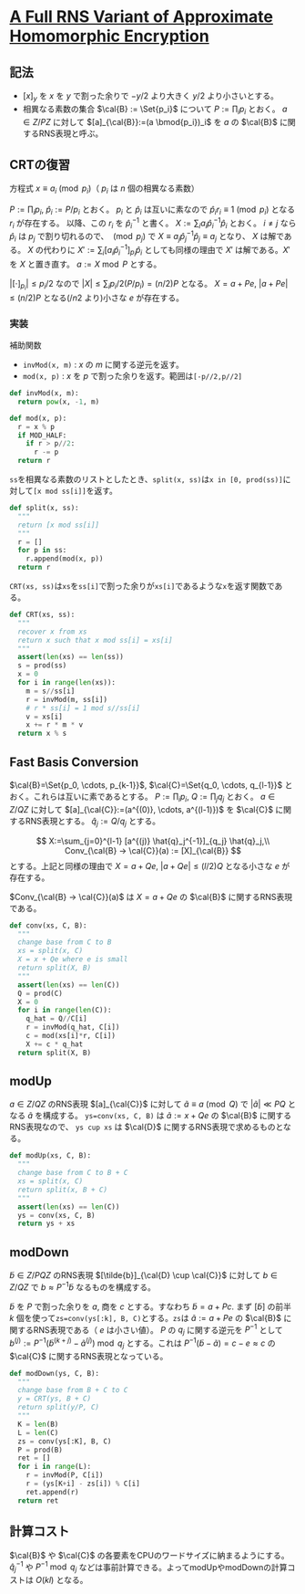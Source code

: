 # [A Full RNS Variant of Approximate Homomorphic Encryption](https://eprint.iacr.org/2018/931)

## 記法
- $[x]_y$ を $x$ を $y$ で割った余りで $-y/2$ より大きく $y/2$ より小さいとする。
- 相異なる素数の集合 $\cal{B} := \Set{p_i}$ について $P:=\prod_i p_i$ とおく。
$a \in Z/PZ$ に対して $[a]_{\cal{B}}:=(a \bmod{p_i})_i$ を $a$ の $\cal{B}$ に関するRNS表現と呼ぶ。
## CRTの復習

方程式 $x \equiv a_i \pmod{p_i}$（ $p_i$ は $n$ 個の相異なる素数）

$P:=\prod_i p_i$, $\hat{p}_i := P/p_i$ とおく。
$p_i$ と $\hat{p}_i$ は互いに素なので $\hat{p}_i r_i \equiv 1 \pmod{p_i}$ となる $r_i$ が存在する。
以降、この $r_i$ を $\hat{p}_i^{-1}$ と書く。
$X := \sum_i a_i \hat{p}_i^{-1} \hat{p}_i$ とおく。
$i \neq j$ なら $\hat{p}_i$ は $p_j$ で割り切れるので、 $\pmod{p_j}$ で $X \equiv a_j \hat{p}_j^{-1} \hat{p}_j \equiv a_j$ となり、 $X$ は解である。
$X$ の代わりに $X':=\sum_i [a_i \hat{p}_i^{-1}]_{p_i} \hat{p}_i$ としても同様の理由で $X'$ は解である。$X'$ を $X$ と置き直す。 $a := X \bmod{P}$ とする。

$|[\cdot]_{p_i}| \le p_i/2$ なので $|X| \le \sum_i p_i/2 (P/p_i) = (n/2)P$ となる。
$X=a+Pe$, $|a+Pe| \le (n/2)P$ となる($/n2$ より)小さな $e$ が存在する。

### 実装

補助関数
- `invMod(x, m)` : $x$ の $m$ に関する逆元を返す。
- `mod(x, p)` : $x$ を $p$ で割った余りを返す。範囲は`[-p//2,p//2]`

```python
def invMod(x, m):
  return pow(x, -1, m)

def mod(x, p):
  r = x % p
  if MOD_HALF:
    if r > p//2:
      r -= p
  return r
```

`ss`を相異なる素数のリストとしたとき、`split(x, ss)`は`x in [0, prod(ss)]`に対して`[x mod ss[i]]`を返す。
```python
def split(x, ss):
  """
  return [x mod ss[i]]
  """
  r = []
  for p in ss:
    r.append(mod(x, p))
  return r
```

`CRT(xs, ss)`は`xs`を`ss[i]`で割った余りが`xs[i]`であるような`x`を返す関数である。
```python
def CRT(xs, ss):
  """
  recover x from xs
  return x such that x mod ss[i] = xs[i]
  """
  assert(len(xs) == len(ss))
  s = prod(ss)
  x = 0
  for i in range(len(xs)):
    m = s//ss[i]
    r = invMod(m, ss[i])
    # r * ss[i] = 1 mod s//ss[i]
    v = xs[i]
    x += r * m * v
  return x % s
```

## Fast Basis Conversion
$\cal{B}=\Set{p_0, \cdots, p_{k-1}}$, $\cal{C}=\Set{q_0, \cdots, q_{l-1}}$ とおく。これらは互いに素であるとする。 $P:=\prod_i p_i$, $Q:=\prod_j q_j$ とおく。 $a \in Z/QZ$ に対して $[a]_{\cal{C}}:=(a^{(0)}, \cdots, a^{(l-1)})$ を $\cal{C}$ に関するRNS表現とする。
$\hat{q}_j:=Q/q_j$ とする。

$$
X:=\sum_{j=0}^{l-1} [a^{(j)} \hat{q}_j^{-1}]_{q_j} \hat{q}_j,\\
Conv_{\cal{B} → \cal{C}}(a) := [X]_{\cal{B}}
$$
とする。上記と同様の理由で $X=a+Qe$, $|a+Qe| \le (l/2)Q$ となる小さな $e$ が存在する。

$Conv_{\cal{B} → \cal{C}}(a)$ は $X=a+Qe$ の $\cal{B}$ に関するRNS表現である。

```python
def conv(xs, C, B):
  """
  change base from C to B
  xs = split(x, C)
  X = x + Qe where e is small
  return split(X, B)
  """
  assert(len(xs) == len(C))
  Q = prod(C)
  X = 0
  for i in range(len(C)):
    q_hat = Q//C[i]
    r = invMod(q_hat, C[i])
    c = mod(xs[i]*r, C[i])
    X += c * q_hat
  return split(X, B)
```
## modUp
$a \in Z/QZ$ のRNS表現 $[a]_{\cal{C}}$ に対して $\tilde{a} \equiv a \pmod{Q}$ で $|\tilde{a}| \ll PQ$ となる $\tilde{a}$ を構成する。
`ys=conv(xs, C, B)` は $\tilde{a}:=x + Qe$ の $\cal{B}$ に関するRNS表現なので、 `ys cup xs` は $\cal{D}$ に関するRNS表現で求めるものとなる。

```python
def modUp(xs, C, B):
  """
  change base from C to B + C
  xs = split(x, C)
  return split(x, B + C)
  """
  assert(len(xs) == len(C))
  ys = conv(xs, C, B)
  return ys + xs
```

## modDown
$\tilde{b} \in Z/PQ Z$ のRNS表現 $[\tilde{b}]_{\cal{D} \cup \cal{C}}$ に対して $b \in Z/QZ$ で $b \approx P^{-1}\tilde{b}$ なるものを構成する。

$\tilde{b}$ を $P$ で割った余りを $a$, 商を $c$ とする。すなわち $\tilde{b} = a + Pc.$
まず $[\tilde{b}]$ の前半 $k$ 個を使って`zs=conv(ys[:k], B, C)`とする。`zs`は $\tilde{a}:=a+Pe$ の $\cal{B}$ に関するRNS表現である（ $e$ は小さい値）。
$P$ の $q_j$ に関する逆元を $P^{-1}$ として $b^{(j)}:=P^{-1}(\tilde{b}^{(k+j)} - \tilde{a}^{(j)}) \bmod{q_j}$ とする。これは $P^{-1}(\tilde{b} - \tilde{a})=c-e \approx c$ の $\cal{C}$ に関するRNS表現となっている。

```python
def modDown(ys, C, B):
  """
  change base from B + C to C
  y = CRT(ys, B + C)
  return split(y/P, C)
  """
  K = len(B)
  L = len(C)
  zs = conv(ys[:K], B, C)
  P = prod(B)
  ret = []
  for i in range(L):
    r = invMod(P, C[i])
    r = (ys[K+i] - zs[i]) % C[i]
    ret.append(r)
  return ret
```

## 計算コスト
$\cal{B}$ や $\cal{C}$ の各要素をCPUのワードサイズに納まるようにする。$\hat{q}_j^{-1}$ や $P^{-1} \bmod{q_j}$ などは事前計算できる。よってmodUpやmodDownの計算コストは $O(kl)$ となる。